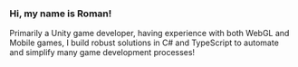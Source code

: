 ### Hi, my name is Roman!

Primarily a Unity game developer, having experience with both WebGL and Mobile games, I build robust solutions in C# and TypeScript to automate and simplify many game development processes!
